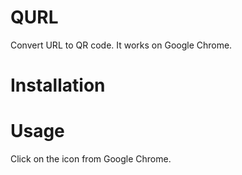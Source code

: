 QURL
=============

Convert URL to QR code. It works on Google Chrome.

Installation
=============

Usage
=============

Click on the icon from Google Chrome.
